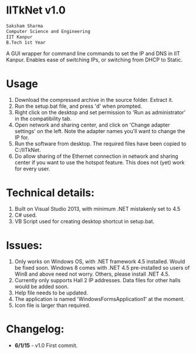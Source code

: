 IITkNet v1.0
=======

```txt
Saksham Sharma
Computer Science and Engineering
IIT Kanpur
B.Tech 1st Year
```

A GUI wrapper for command line commands to set the IP and DNS in IIT Kanpur. Enables ease of switching IPs, or switching from DHCP to Static.

# Usage
1.  Download the compressed archive in the source folder. Extract it.
2.  Run the setup.bat file, and press 'd' when prompted.
3.  Right click on the desktop and set permission to 'Run as administrator' in the compatibility tab.
4.  Open network and sharing center, and click on 'Change adapter settings' on the left. Note the adapter names you'll want to change the IP for.
5.  Run the software from desktop. The required files have been copied to C:/IITkNet.
6.  Do allow sharing of the Ethernet connection in network and sharing center if you want to use the hotspot  feature. This does not (yet) work for every user.

# Technical details:
1.  Built on Visual Studio 2013, with minimum .NET mistakenly set to 4.5
2.  C# used.
3.  VB Script used for creating desktop shortcut in setup.bat.

# Issues:
1.  Only works on Windows OS, with .NET framework 4.5 installed. Would be fixed soon. Windows 8 comes with .NET 4.5 pre-installed so users of Win8 and above need not worry. Others, please install .NET 4.5.
2.  Currently only supports Hall 2 IP addresses. Data files for other halls would be added soon.
3.  Help file needs to be updated.
4.  The application is named 'WindowsFormsApplication1' at the moment.
5.  Icon file is larger than required.

# Changelog:

- **6/1/15**  -  v1.0  First commit.
